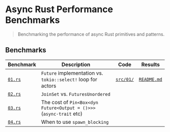 # Async Rust Performance Benchmarks

> Benchmarking the performance of async Rust primitives and patterns.

## Benchmarks
| Benchmark | Description | Code | Results |
|-----------|-------------|------|-------|
| [`01.rs`](benches/01.rs) | `Future` implementation vs. `tokio::select!` loop for actors | [`src/01/`](src/01) | [`README.md`](src/_01/README.md) |
| [`02.rs`](benches/02.rs) | `JoinSet` vs. `FuturesUnordered` |  |  |
| [`03.rs`](benches/03.rs) | The cost of `Pin<Box<dyn Future<Output = ()>>>` (`async-trait` etc) |  |  |
| [`04.rs`](benches/04.rs) | When to use `spawn_blocking` |  |  |